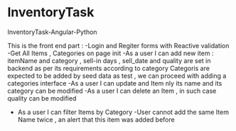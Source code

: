# InventoryTask
InventoryTask-Angular-Python

This is the front end part :
-Login and Regiter forms with Reactive validation
-Get All Items , Categories on page init 
-As a user I can add new item : itemName and category , sell-in days , sell_date and quality are set in backend as per its requirements according to category
Categoris are expected to be added by seed data as test , we can proceed with adding a categories interface
-As a user I can update and Item  nly its name and its category can be modified
-As a user I can delete an Item , in such case quality can be modified
- As a user I can filter Items  by Category
-User cannot add the same Item Name twice , an alert that this item was added before
